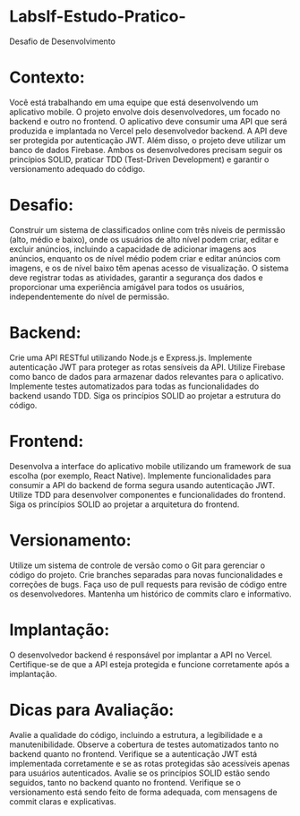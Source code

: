 # LabsIf-Estudo-Pratico-

Desafio de Desenvolvimento 

# Contexto:
Você está trabalhando em uma equipe que está desenvolvendo um aplicativo mobile. O projeto envolve dois desenvolvedores, um focado no backend e outro no frontend. O aplicativo deve consumir uma API que será produzida e implantada no Vercel pelo desenvolvedor backend. A API deve ser protegida por autenticação JWT. Além disso, o projeto deve utilizar um banco de dados Firebase. Ambos os desenvolvedores precisam seguir os princípios SOLID, praticar TDD (Test-Driven Development) e garantir o versionamento adequado do código.

# Desafio:
 Construir um sistema de classificados online com três níveis de permissão (alto, médio e baixo), onde os usuários de alto nível podem criar, editar e excluir anúncios, incluindo a capacidade de adicionar imagens aos anúncios, enquanto os de nível médio podem criar e editar anúncios com imagens, e os de nível baixo têm apenas acesso de visualização. O sistema deve registrar todas as atividades, garantir a segurança dos dados e proporcionar uma experiência amigável para todos os usuários, independentemente do nível de permissão.

# Backend:

Crie uma API RESTful utilizando Node.js e Express.js.
Implemente autenticação JWT para proteger as rotas sensíveis da API.
Utilize Firebase como banco de dados para armazenar dados relevantes para o aplicativo.
Implemente testes automatizados para todas as funcionalidades do backend usando TDD.
Siga os princípios SOLID ao projetar a estrutura do código.

# Frontend:

Desenvolva a interface do aplicativo mobile utilizando um framework de sua escolha (por exemplo, React Native).
Implemente funcionalidades para consumir a API do backend de forma segura usando autenticação JWT.
Utilize TDD para desenvolver componentes e funcionalidades do frontend.
Siga os princípios SOLID ao projetar a arquitetura do frontend.

# Versionamento:

Utilize um sistema de controle de versão como o Git para gerenciar o código do projeto.
Crie branches separadas para novas funcionalidades e correções de bugs.
Faça uso de pull requests para revisão de código entre os desenvolvedores.
Mantenha um histórico de commits claro e informativo.

# Implantação:

O desenvolvedor backend é responsável por implantar a API no Vercel.
Certifique-se de que a API esteja protegida e funcione corretamente após a implantação.

# Dicas para Avaliação:

Avalie a qualidade do código, incluindo a estrutura, a legibilidade e a manutenibilidade.
Observe a cobertura de testes automatizados tanto no backend quanto no frontend.
Verifique se a autenticação JWT está implementada corretamente e se as rotas protegidas são acessíveis apenas para usuários autenticados.
Avalie se os princípios SOLID estão sendo seguidos, tanto no backend quanto no frontend.
Verifique se o versionamento está sendo feito de forma adequada, com mensagens de commit claras e explicativas.

